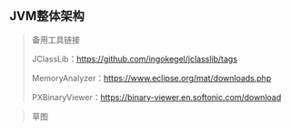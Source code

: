 ## JVM整体架构

> 备用工具链接
> 
> JClassLib：https://github.com/ingokegel/jclasslib/tags
> 
> MemoryAnalyzer：https://www.eclipse.org/mat/downloads.php
> 
> PXBinaryViewer：https://binary-viewer.en.softonic.com/download

> 草图 
